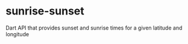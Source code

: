 # sunrise-sunset
Dart API that provides sunset and sunrise times for a given latitude and longitude
